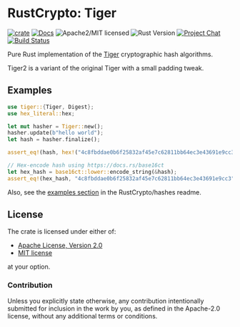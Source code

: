 # RustCrypto: Tiger

[![crate][crate-image]][crate-link]
[![Docs][docs-image]][docs-link]
![Apache2/MIT licensed][license-image]
![Rust Version][rustc-image]
[![Project Chat][chat-image]][chat-link]
[![Build Status][build-image]][build-link]

Pure Rust implementation of the [Tiger] cryptographic hash algorithms.

Tiger2 is a variant of the original Tiger with a small padding tweak.

## Examples

```rust
use tiger::{Tiger, Digest};
use hex_literal::hex;

let mut hasher = Tiger::new();
hasher.update(b"hello world");
let hash = hasher.finalize();

assert_eq!(hash, hex!("4c8fbddae0b6f25832af45e7c62811bb64ec3e43691e9cc3"));

// Hex-encode hash using https://docs.rs/base16ct
let hex_hash = base16ct::lower::encode_string(&hash);
assert_eq!(hex_hash, "4c8fbddae0b6f25832af45e7c62811bb64ec3e43691e9cc3");
```

Also, see the [examples section] in the RustCrypto/hashes readme.

## License

The crate is licensed under either of:

* [Apache License, Version 2.0](http://www.apache.org/licenses/LICENSE-2.0)
* [MIT license](http://opensource.org/licenses/MIT)

at your option.

### Contribution

Unless you explicitly state otherwise, any contribution intentionally submitted
for inclusion in the work by you, as defined in the Apache-2.0 license, without any additional terms or conditions.

[//]: # (badges)

[crate-image]: https://img.shields.io/crates/v/tiger.svg
[crate-link]: https://crates.io/crates/tiger
[docs-image]: https://docs.rs/tiger/badge.svg
[docs-link]: https://docs.rs/tiger/
[license-image]: https://img.shields.io/badge/license-Apache2.0/MIT-blue.svg
[rustc-image]: https://img.shields.io/badge/rustc-1.85+-blue.svg
[chat-image]: https://img.shields.io/badge/zulip-join_chat-blue.svg
[chat-link]: https://rustcrypto.zulipchat.com/#narrow/stream/260041-hashes
[build-image]: https://github.com/RustCrypto/hashes/actions/workflows/tiger.yml/badge.svg?branch=master
[build-link]: https://github.com/RustCrypto/hashes/actions/workflows/tiger.yml?query=branch:master

[//]: # (general links)

[Tiger]: http://www.cs.technion.ac.il/~biham/Reports/Tiger/tiger/tiger.html
[examples section]: https://github.com/RustCrypto/hashes#Examples
